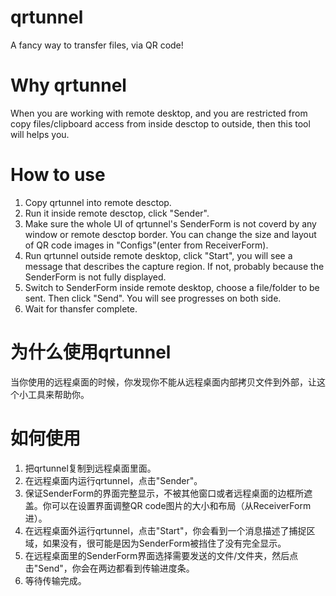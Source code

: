 # qrtunnel
A fancy way to transfer files, via QR code!

# Why qrtunnel
When you are working with remote desktop, and you are restricted from copy files/clipboard access from inside desctop to outside, then this tool will helps you.

# How to use
1. Copy qrtunnel into remote desctop.
2. Run it inside remote desctop, click "Sender".
3. Make sure the whole UI of qrtunnel's SenderForm is not coverd by any window or remote desctop border. You can change the size and layout of QR code images in "Configs"(enter from ReceiverForm).
4. Run qrtunnel outside remote desktop, click "Start", you will see a message that describes the capture region. If not, probably because the SenderForm is not fully displayed.
5. Switch to SenderForm inside remote desktop, choose a file/folder to be sent. Then click "Send". You will see progresses on both side.
6. Wait for thansfer complete.

# 为什么使用qrtunnel
当你使用的远程桌面的时候，你发现你不能从远程桌面内部拷贝文件到外部，让这个小工具来帮助你。

# 如何使用
1. 把qrtunnel复制到远程桌面里面。
2. 在远程桌面内运行qrtunnel，点击"Sender"。
3. 保证SenderForm的界面完整显示，不被其他窗口或者远程桌面的边框所遮盖。你可以在设置界面调整QR code图片的大小和布局（从ReceiverForm进）。
4. 在远程桌面外运行qrtunnel，点击"Start"，你会看到一个消息描述了捕捉区域，如果没有，很可能是因为SenderForm被挡住了没有完全显示。
5. 在远程桌面里的SenderForm界面选择需要发送的文件/文件夹，然后点击"Send"，你会在两边都看到传输进度条。
6. 等待传输完成。
